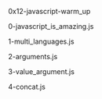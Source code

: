 0x12-javascript-warm_up

0-javascript_is_amazing.js

1-multi_languages.js

2-arguments.js

3-value_argument.js

4-concat.js

